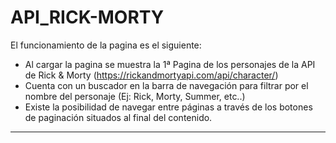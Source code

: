 # API_RICK-MORTY

El funcionamiento de la pagina es el siguiente:
  - Al cargar la pagina se muestra la 1ª Pagina de los personajes de la API de Rick & Morty (https://rickandmortyapi.com/api/character/)
  - Cuenta con un buscador en la barra de navegación para filtrar por el nombre del personaje (Ej: Rick, Morty, Summer, etc..)
  - Existe la posibilidad de navegar entre páginas a través de los botones de paginación situados al final del contenido.

________________________________________________________________________________________________________________________________________
